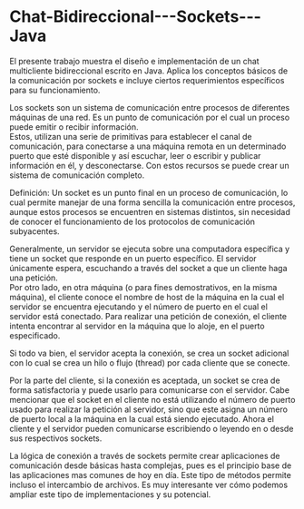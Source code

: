 # Chat-Bidireccional---Sockets---Java

El presente trabajo muestra el diseño e implementación de un chat multicliente bidireccional escrito en Java. Aplica los conceptos básicos de la comunicación por sockets e incluye ciertos requerimientos específicos para su funcionamiento.

Los sockets son un sistema de comunicación entre procesos de diferentes máquinas de una red. Es un punto de comunicación por el cual un proceso puede emitir o recibir información.  
Estos, utilizan una serie de primitivas para establecer el canal de comunicación, para conectarse a una máquina remota en un determinado puerto que esté disponible y así escuchar, leer o escribir y publicar información en él, y desconectarse. Con estos recursos se puede crear un sistema de comunicación completo.

Definición:
Un socket es un punto final en un proceso de comunicación, lo cual permite manejar de una forma sencilla la comunicación entre procesos, aunque estos procesos se encuentren en sistemas distintos, sin necesidad de conocer el funcionamiento de los protocolos de comunicación subyacentes. 

Generalmente, un servidor se ejecuta sobre una computadora específica y tiene un socket que responde en un puerto específico. El servidor únicamente espera, escuchando a través del socket a que un cliente haga una petición.  
Por otro lado, en otra máquina (o para fines demostrativos, en la misma máquina), el cliente conoce el nombre de host de la máquina en la cual el servidor se encuentra ejecutando y el número de puerto en el cual el servidor está conectado. Para realizar una petición de conexión, el cliente intenta encontrar al servidor en la máquina que lo aloje, en el puerto especificado. 

Si todo va bien, el servidor acepta la conexión, se crea un socket adicional con lo cual se crea un hilo o flujo (thread) por cada cliente que se conecte.

Por la parte del cliente, si la conexión es aceptada, un socket se crea de forma satisfactoria 
y puede usarlo para comunicarse con el servidor. Cabe mencionar que el socket 
en el cliente no está utilizando el número de puerto usado para realizar la petición al servidor, sino que este asigna un número de puerto local a la máquina en la cual está 
siendo ejecutado. Ahora el cliente y el servidor pueden comunicarse escribiendo o leyendo en o desde sus respectivos sockets.

La lógica de conexión a través de sockets permite crear aplicaciones de comunicación desde básicas hasta complejas, pues es el principio base de las aplicaciones mas comunes de hoy en día. Este tipo de métodos permite incluso el intercambio de archivos. Es muy interesante ver cómo podemos ampliar este tipo de implementaciones y su potencial.
